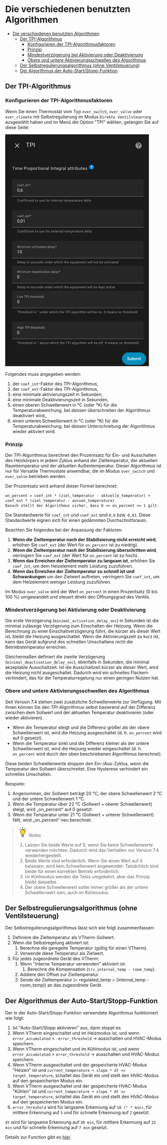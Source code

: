# Die verschiedenen benutzten Algorithmen

- [Die verschiedenen benutzten Algorithmen](#die-verschiedenen-benutzten-algorithmen)
  - [Der TPI-Algorithmus](#der-tpi-algorithmus)
    - [Konfigurieren der TPI-Algorithmusfaktoren](#konfigurieren-der-tpi-algorithmusfaktoren)
    - [Prinzip](#prinzip)
    - [Mindestverzögerung bei Aktivierung oder Deaktivierung](#mindestverzögerung-bei-aktivierung-oder-deaktivierung)
    - [Obere und untere Aktivierungsschwellen des Algorithmus](#obere-und-untere-aktivierungsschwellen-des-algorithmus)
  - [Der Selbstregulierungsalgorithmus (ohne Ventilsteuerung)](#der-selbstregulierungsalgorithmus-ohne-ventilsteuerung)
  - [Der Algorithmus der Auto-Start/Stopp-Funktion](#der-algorithmus-der-auto-startstopp-funktion)

## Der TPI-Algorithmus

### Konfigurieren der TPI-Algorithmusfaktoren

Wenn Sie einen Thermostat vom Typ `over_switch`, `over_valve` oder `over_climate` mit Selbstregulierung im Modus `Direkte Ventilsteuerung` ausgewählt haben und im Menü die Option "TPI" wählen, gelangen Sie auf diese Seite:

![image](images/config-tpi.png)

Folgendes muss angegeben werden:
1. der `coef_int`-Faktor des TPI-Algorithmus,
2. der `coef_ext`-Faktor des TPI-Algorithmus,
3. eine minimale aktivierungszeit in Sekunden,
4. eine minimale Deaktivierungszeit in Sekunden,
5. einen oberen Schwellenwert in °C (oder °K) für die Temperaturabweichung, bei dessen überschreiten der Algorithmus deaktiviert wird,,
6. einen unteren Schwellenwert in °C (oder °K) für die Temperaturabweichung, bei dessen Unterschreitung der Algorithmus wieder aktiviert wird.

### Prinzip

Der TPI-Algorithmus berechnet den Prozentsatz für Ein- und Ausschalten des Heizkörpers in jedem Zyklus anhand der Zieltemperatur, der aktuellen Raumtemperatur und der aktuellen Außentemperatur. Dieser Algorithmus ist nur für Versatile Thermostate anwendbar, die im Modus `over_switch` und `over_valve` betrieben werden.

Der Prozentsatz wird anhand dieser Formel berechnet:

    on_percent = coef_int * (ziel_temperatur - aktuelle_temperatur) + coef_ext * (ziel_temperatur - aussen_temperature)
    Danach stellt der Algorithmus sicher, dass 0 <= on_percent <= 1 gilt. 

Die Standardwerte für `coef_int` und `coef_ext` sind `0,6` bzw. `0,01`. Diese Standardwerte eignen sich für einen gedämmten Durchschnittsraum.

Beachten Sie folgendes bei der Anpassung der Faktoren:
1. **Wenn die Zieltemperatur nach der Stabilisierung nicht erreicht wird**, erhöhen Sie `coef_ext` (der Wert für `on_percent` ist zu niedrig).
2. **Wenn die Zieltemperatur nach der Stabilisierung überschritten wird**, verringern Sie `coef_ext` (der Wert für `on_percent` ist zu hoch).
3. **Wenn das Erreichen der Zieltemperatur zu langsam ist**, erhöhen Sie `coef_int`, um dem Heizelement mehr Leistung zuzuführen.
4. **Wenn das Erreichen der Zieltemperatur zu schnell ist und Schwankungen** um den Zielwert auftreten, verringern Sie `coef_int`, um dem Heizelement weniger Leistung zuzuführen.

Im Modus `over_valve` wird der Wert `on_percent` in einen Prozentsatz (0 bis 100 %) umgewandelt und steuert direkt den Öffnungsgrad des Ventils.

### Mindestverzögerung bei Aktivierung oder Deaktivierung

Die erste Verzögerung (`minimal_activation_delay_sec`) in Sekunden ist die minimal zulässige Verzögerung zum Einschalten der Heizung.
Wenn die Berechnung zu einer Einschaltverzögerung führt, die kürzer als dieser Wert ist, bleibt die Heizung ausgeschaltet.
Wenn die Aktivierungszeit zu kurz ist, kann das Gerät aufgrund des schnellen Umschaltens nicht die Betriebstemperatur erreichen.

Gleichermaßen definiert die zweite Verzögerung (`minimal_deactivation_delay_sec`), ebenfalls in Sekunden, die minimal akzeptable Ausschaltzeit.
Ist die Ausschaltzeit kürzer als dieser Wert, wird die Heizung nicht ausgeschaltet.
Dadurch wird ein schnelles Flackern verhindert, das für die Temperaturregelung nur einen geringen Nutzen hat.

### Obere und untere Aktivierungsschwellen des Algorithmus

Seit Version 7.4 stehen zwei zusätzliche Schwellenwerte zur Verfügung.
Mit ihnen können Sie den TPI-Algorithmus selbst basierend auf der Differenz zwischen dem Sollwert und der aktuellen Temperatur deaktivieren (oder wieder aktivieren).

- Wenn die Temperatur steigt und die Differenz größer als der obere Schwellenwert ist, wird die Heizung ausgeschaltet (d. h. `on_percent` wird auf 0 gesetzt).
- Wenn die Temperatur sinkt und die Differenz kleiner als der untere Schwellenwert ist, wird die Heizung wieder eingeschaltet (d. h. `on_percent` wird durch den oben beschriebenen Algorithmus berechnet).

Diese beiden Schwellenwerte stoppen den Ein-/Aus-Zyklus, wenn die Temperatur den Sollwert überschreitet.
Eine Hysterese verhindert ein schnelles Umschalten.

Beispiele:
1. Angenommen, der Sollwert beträgt 20 °C, der obere Schwellenwert 2 °C und der untere Schwellenwert 1 °C.
2. Wenn die Temperatur über 22 °C (Sollwert + oberer Schwellenwert) steigt, wird „on_percent“ auf 0 gesetzt.
3. Wenn die Temperatur unter 21 °C (Sollwert + unterer Schwellenwert) fällt, wird „on_percent“ neu berechnet.

> ![Tip](images/tips.png) _*Notes*_
> 1. Lassen Sie beide Werte auf 0, wenn Sie keine Schwellenwerte verwenden möchten. Dadurch wird das Verhalten vor Version 7.4 wiederhergestellt.
> 2. Beide Werte sind erforderlich. Wenn Sie einen Wert auf 0 belassen, wird kein Schwellenwert angewendet. Tatsächlich sind beide für einen korrekten Betrieb erforderlich.
> 3. Im Kühlmodus werden die Tests umgekehrt, aber das Prinzip bleibt dasselbe.
> 4. Der obere Schwellenwert sollte immer größer als der untere Schwellenwert sein, auch im Kühlmodus.

## Der Selbstregulierungsalgorithmus (ohne Ventilsteuerung)

Der Selbstregulierungsalgorithmus lässt sich wie folgt zusammenfassen:

1. Definiere die Zieltemperatur als VTherm-Sollwert.
2. Wenn die Selbstregelung aktiviert ist:
   1. Berechne die geregelte Temperatur (gültig für einen VTherm).
   2. Verwende diese Temperatur als Zielwert.
3. Für jedes zugeordnete Gerät des VTherm:
     1. Wenn "Interne Temperatur verwenden" aktiviert ist:
          1. Berechne die Kompensation (`trv_internal_temp - room_temp`).
     2. Addiere den Offset zur Zieltemperatur.
     3. Sende die Zieltemperatur (= regulated_temp + (internal_temp - room_temp)) an das zugeordnete Gerät.

## Der Algorithmus der Auto-Start/Stopp-Funktion

Der in der Auto-Start/Stopp-Funktion verwendete Algorithmus funktioniert wie folgt:
1. Ist "Auto-Start/Stopp aktivieren" aus, dann stoppt es.
2. Wenn VTherm eingeschaltet und im Heizmodus ist, und wenn `error_accumulated` < `-error_threshold` -> ausschalten und HVAC-Modus speichern.
3. Wenn VTherm eingeschaltet und im Kühlmodus ist, und wenn `error_accumulated` > `error_threshold` -> ausschalten und HVAC-Modus speichern.
4. Wenn VTherm ausgeschaltet und der gespeicherte HVAC-Modus "Heizen" ist und `current_temperature + slope * dt <= target_temperature`, schaltet das Gerät ein und stellt den HVAC-Modus auf den gespeicherten Modus ein.
5. Wenn VTherm ausgeschaltet und der gespeicherte HVAC-Modus "Kühlen" ist und `current_temperature + slope * dt >= target_temperature`, schaltet das Gerät ein und stellt den HVAC-Modus auf den gespeicherten Modus ein.
6. `error_threshold` wird für langsame Erkennung auf `10 (° * min)`, für mittlere Erkennung auf `5` und für schnelle Erkennung auf `2` gesetzt.

`dt` wird für langsame Erkennung auf `30 min`, für mittlere Erkennung auf `15 min` und für schnelle Erkennung auf `7 min` gesetzt.

Details zur Function gibt es [hier](https://github.com/jmcollin78/versatile_thermostat/issues/585).